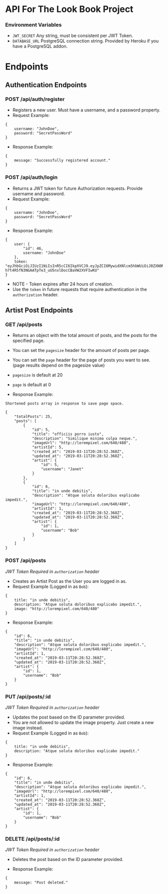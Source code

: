 # API For The Look Book Project

### Environment Variables

- `JWT_SECRET` Any string, must be consistent per JWT Token.
- `DATABASE_URL` PostgreSQL connection string. Provided by Heroku if you have a PostgreSQL addon.

# Endpoints

## Authentication Endpoints

### POST /api/auth/register

- Registers a new user. Must have a username, and a password property.
- Request Example:

```
{
    username: "JohnDoe",
    password: "SecretPassWord"
}
```

- Response Example:

```
{
    message: "Successfully registered account."
}
```

### POST /api/auth/login

- Returns a JWT token for future Authorization requests. Provide username and password.
- Request Example:

```
{
    username: "JohnDoe",
    password: "SecretPassWord"
}
```

- Response Example:

```
{
    user: {
        "id": 46,
        username: "JohnDoe"
    },
    token: "eyJhbGciOiJIUzI1NiIsInR5cCI6IkpXVCJ9.eyJpZCI6MywidXNlcm5hbWUiOiJ0ZXN0MSIsImlhdCI6MTU1MjI5MDc2MCwiZXhwIjoxNTUyMzc3MTYwfQ.L-h7t4R5fN3NGAATpTe3_uU5nxlDocCBaVW2XVFIwKU"
}
```

- NOTE - Token expires after 24 hours of creation.
- Use the `token` in future requests that require authentication in the `authorization` header.

## Artist Post Endpoints

### GET /api/posts

- Returns an object with the total amount of posts, and the posts for the specified page.
- You can set the `pagesize` header for the amount of posts per page.
- You can set the `page` header for the page of posts you want to see. (page results depend on the pagesize value)
- `pagesize` is default at 20
- `page` is default at 0

- Response Example:

`Shortened posts array in response to save page space.`

```
{
    "totalPosts": 25,
    "posts": [
        {
            "id": 5,
            "title": "officiis porro iusto",
            "description": "Similique minima culpa neque.",
            "imageUrl": "http://lorempixel.com/640/480",
            "artistId": 5,
            "created_at": "2019-03-11T20:28:52.368Z",
            "updated_at": "2019-03-11T20:28:52.368Z",
            "artist": {
                "id": 5,
                "username": "Janet"
            }
        },
        {
            "id": 6,
            "title": "in unde debitis",
            "description": "Atque soluta doloribus explicabo impedit.",
            "imageUrl": "http://lorempixel.com/640/480",
            "artistId": 1,
            "created_at": "2019-03-11T20:28:52.368Z",
            "updated_at": "2019-03-11T20:28:52.368Z",
            "artist": {
                "id": 1,
                "username": "Bob"
            }
        }
    ]
}
```

### POST /api/posts

_JWT Token Required in `authorization` header_

- Creates an Artist Post as the User you are logged in as.
- Request Example (Logged in as `Bob`):

```
{
    title: "in unde debitis",
    description: "Atque soluta doloribus explicabo impedit.",
    image: "http://lorempixel.com/640/480"
}
```

- Response Example:

```
{
    "id": 6,
    "title": "in unde debitis",
    "description": "Atque soluta doloribus explicabo impedit.",
    "imageUrl": "http://lorempixel.com/640/480",
    "artistId": 1,
    "created_at": "2019-03-11T20:28:52.368Z",
    "updated_at": "2019-03-11T20:28:52.368Z",
    "artist": {
        "id": 1,
        "username": "Bob"
    }
}
```

### PUT /api/posts/:id

_JWT Token Required in `authorization` header_

- Updates the post based on the ID parameter provided.
- You are not allowed to update the image property. Just create a new image instead.
- Request Example (Logged in as `Bob`):

```
{
    title: "in unde debitis",
    description: "Atque soluta doloribus explicabo impedit."
}
```

- Response Example:

```
{
    "id": 6,
    "title": "in unde debitis",
    "description": "Atque soluta doloribus explicabo impedit.",
    "imageUrl": "http://lorempixel.com/640/480",
    "artistId": 1,
    "created_at": "2019-03-11T20:28:52.368Z",
    "updated_at": "2019-03-11T20:28:52.368Z",
    "artist": {
        "id": 1,
        "username": "Bob"
    }
}
```

### DELETE /api/posts/:id

_JWT Token Required in `authorization` header_

- Deletes the post based on the ID parameter provided.

- Response Example:

```
{
    message: "Post deleted."
}
```
